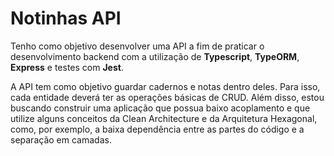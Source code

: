 # Notinhas API

Tenho como objetivo desenvolver uma API a fim de praticar o desenvolvimento backend com a utilização de **Typescript**, **TypeORM**, **Express** e testes com **Jest**. 

A API tem como objetivo guardar cadernos e notas dentro deles. Para isso, cada entidade deverá ter as operações básicas de CRUD. Além disso, estou buscando construir uma aplicação que possua baixo acoplamento e que utilize alguns conceitos da Clean Architecture e da Arquitetura Hexagonal, como, por exemplo, a baixa dependência entre as partes do código e a separação em camadas.
